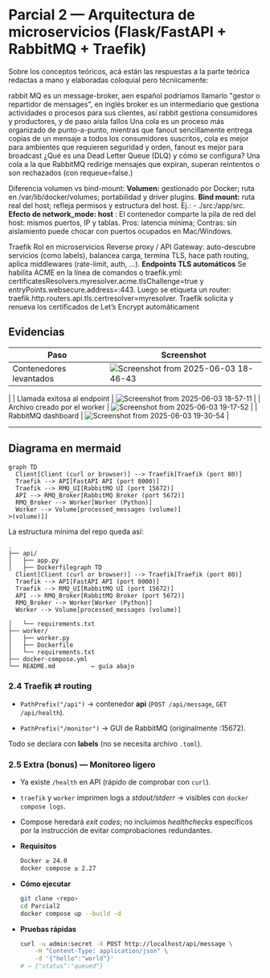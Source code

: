 # Parcial 2 — Arquitectura de microservicios (Flask/FastAPI + RabbitMQ + Traefik)

Sobre los conceptos teóricos, acá están las respuestas a la parte teórica redactas a mano y elaboradas coloquial pero técniicamente:

rabbit MQ es un message-broker, aen español podríamos llamarlo "gestor o repartidor de mensages", en inglés broker es un intermediario que gestiona actividades o procesos para sus clientes, así rabbit gestiona consumidores y productores, y de paso aísla fallos
Una cola es un proceso más organizado de punto-a-punto, mientras que fanout sencillamente entrega copias de un mensaje a todos los consumidores suscritos, cola es mejor para ambientes que requieren seguridad y orden, fanout es mejor para broadcast
¿Qué es una Dead Letter Queue (DLQ) y cómo se configura? Una cola a la que RabbitMQ redirige mensajes que expiran, superan reintentos o son rechazados (con requeue=false.)

Diferencia volumen vs bind-mount: **Volumen:** gestionado por Docker; ruta en /var/lib/docker/volumes; portabilidad y driver plugins. **Bind mount:** ruta real del host; refleja permisos y estructura del host. Ej.: - ./src:/app/src.
**Efecto de network_mode: host** : El contenedor comparte la pila de red del host: mismos puertos, IP y tablas. Pros: latencia mínima; Contras: sin aislamiento puede chocar con puertos ocupados en Mac/Windows.

Traefik
Rol en microservicios	Reverse proxy / API Gateway: auto-descubre servicios (como labels), balancea carga, termina TLS, hace path routing, aplica middlewares (rate-limit, auth, …).
**Endpoints TLS automáticos**	Se habilita ACME en la línea de comandos o traefik.yml:
certificatesResolvers.myresolver.acme.tlsChallenge=true y entryPoints.websecure.address=:443. Luego se etiqueta un router: traefik.http.routers.api.tls.certresolver=myresolver. Traefik solicita y renueva los certificados de Let’s Encrypt automáticament

## Evidencias

| Paso | Screenshot |
| --- | --- |
| Contenedores levantados |  ![Screenshot from 2025-06-03 18-46-43](https://github.com/user-attachments/assets/cea75f85-f160-4c53-b62f-2e48e0ce6ab3)
   |
| Llamada exitosa al endpoint |  ![Screenshot from 2025-06-03 18-57-11](https://github.com/user-attachments/assets/05190386-0a43-4b5d-b758-bba710fee90f) 
  |
| Archivo creado por el worker |  ![Screenshot from 2025-06-03 19-17-52](https://github.com/user-attachments/assets/7688d862-5d79-4f76-9ed6-758eb9cf8789) 
  |
| RabbitMQ dashboard |  ![Screenshot from 2025-06-03 19-30-54](https://github.com/user-attachments/assets/4b279c64-478d-4652-be12-cacb9cb12abe) 
   |

---

## Diagrama en mermaid

```mermaid
graph TD
  Client[Client (curl or browser)] --> Traefik[Traefik (port 80)]
  Traefik --> API[FastAPI API (port 8000)]
  Traefik --> RMQ_UI[RabbitMQ UI (port 15672)]
  API --> RMQ_Broker[RabbitMQ Broker (port 5672)]
  RMQ_Broker --> Worker[Worker (Python)]
  Worker --> Volume[processed_messages (volume)]
>(volume)]]

```

La estructura mínima del repo queda así:

```
.
├── api/
│   ├── app.py
│   ├── Dockerfilegraph TD
  Client[Client (curl or browser)] --> Traefik[Traefik (port 80)]
  Traefik --> API[FastAPI API (port 8000)]
  Traefik --> RMQ_UI[RabbitMQ UI (port 15672)]
  API --> RMQ_Broker[RabbitMQ Broker (port 5672)]
  RMQ_Broker --> Worker[Worker (Python)]
  Worker --> Volume[processed_messages (volume)]

│   └── requirements.txt
├── worker/
│   ├── worker.py
│   ├── Dockerfile
│   └── requirements.txt
├── docker-compose.yml
└── README.md          ← guía abajo
```

### 2.4 Traefik ⇄ routing

- `PathPrefix("/api")` → contenedor **api** (`POST /api/message`, `GET /api/health`).
  
- `PathPrefix("/monitor")` → GUI de RabbitMQ (originalmente :15672).
  

Todo se declara con **labels** (no se necesita archivo `.toml`).

### 2.5 Extra (bonus) — Monitoreo ligero

- Ya existe `/health` en API (rápido de comprobar con `curl`).
  
- `traefik` y `worker` imprimen logs a *stdout/stderr* → visibles con `docker compose logs`.
  
- Compose heredará *exit codes*; no incluimos *healthchecks* específicos por la instrucción de evitar comprobaciones redundantes.

- **Requisitos**
  
  ```bash
  Docker ≥ 24.0  
  docker compose ≥ 2.27
  ```
  
- **Cómo ejecutar**
  
  ```bash
  git clone <repo>
  cd Parcial2
  docker compose up --build -d
  ```
  
- **Pruebas rápidas**
  
  ```bash
  curl -u admin:secret -X POST http://localhost/api/message \
      -H "Content-Type: application/json" \
      -d '{"hello":"world"}'
  # → {"status":"queued"}
  ```
  

